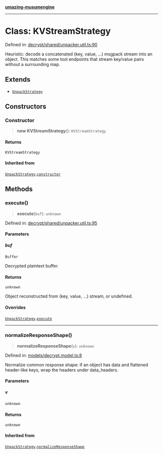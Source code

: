 [**umazing-musumengine**](../../README.md)

***

# Class: KVStreamStrategy

Defined in: [decrypt/shared/unpacker.util.ts:90](https://github.com/davinidae/umazing-musumengine/blob/51f61211084dfe767110f78265e0aa27a13c00d0/src/decrypt/shared/unpacker.util.ts#L90)

Heuristic: decode a concatenated (key, value, ...) msgpack stream into an object.
This matches some tool endpoints that stream key/value pairs without a surrounding map.

## Extends

- [`UnpackStrategy`](UnpackStrategy.md)

## Constructors

### Constructor

> **new KVStreamStrategy**(): `KVStreamStrategy`

#### Returns

`KVStreamStrategy`

#### Inherited from

[`UnpackStrategy`](UnpackStrategy.md).[`constructor`](UnpackStrategy.md#constructor)

## Methods

### execute()

> **execute**(`buf`): `unknown`

Defined in: [decrypt/shared/unpacker.util.ts:95](https://github.com/davinidae/umazing-musumengine/blob/51f61211084dfe767110f78265e0aa27a13c00d0/src/decrypt/shared/unpacker.util.ts#L95)

#### Parameters

##### buf

`Buffer`

Decrypted plaintext buffer.

#### Returns

`unknown`

Object reconstructed from (key, value, ...) stream, or undefined.

#### Overrides

[`UnpackStrategy`](UnpackStrategy.md).[`execute`](UnpackStrategy.md#execute)

***

### normalizeResponseShape()

> **normalizeResponseShape**(`v`): `unknown`

Defined in: [models/decrypt.model.ts:8](https://github.com/davinidae/umazing-musumengine/blob/51f61211084dfe767110f78265e0aa27a13c00d0/src/models/decrypt.model.ts#L8)

Normalize common response shape: if an object has data and flattened header-like keys,
wrap the headers under data_headers.

#### Parameters

##### v

`unknown`

#### Returns

`unknown`

#### Inherited from

[`UnpackStrategy`](UnpackStrategy.md).[`normalizeResponseShape`](UnpackStrategy.md#normalizeresponseshape)
